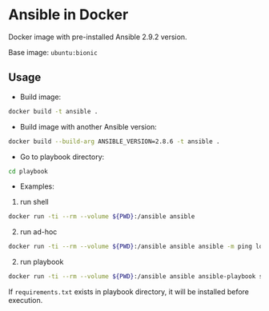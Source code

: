 # Ansible in Docker

Docker image with pre-installed Ansible 2.9.2 version.

Base image: `ubuntu:bionic`

## Usage

- Build image:

```sh
docker build -t ansible .
```
- Build image with another Ansible version:

```sh
docker build --build-arg ANSIBLE_VERSION=2.8.6 -t ansible .
```

- Go to playbook directory:

```sh
cd playbook
```

- Examples:

1) run shell
```sh
docker run -ti --rm --volume ${PWD}:/ansible ansible
```

2) run ad-hoc
```sh
docker run -ti --rm --volume ${PWD}:/ansible ansible ansible -m ping localhost
```

2) run playbook
```sh
docker run -ti --rm --volume ${PWD}:/ansible ansible ansible-playbook site.yml
```

If `requirements.txt` exists in playbook directory, it will be installed before execution.
